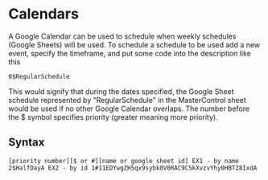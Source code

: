 # Calendars

A Google Calendar can be used to schedule when weekly schedules (Google Sheets) will be used. To schedule a schedule to be used add a new event, specify the timeframe, and put some code into the description like this
```
0$RegularSchedule
```
This would signify that during the dates specified, the Google Sheet schedule represented by "RegularSchedule" in the MasterControl sheet would be used if no other Google Calendar overlaps. The number before the $ symbol specifies priority (greater meaning more priority).

## Syntax

``
[priority number][$ or #][name or google sheet id]
EX1 - by name
2$HalfDayA
EX2 - by id
1#11EDYwgZH5qx9sybk0V0RAC9CSkXvzvYhy0HBTZ8IxdA
``
